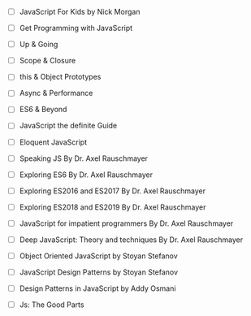 

- [ ] JavaScript For Kids by Nick Morgan 
- [ ] Get Programming with JavaScript
- [ ] Up & Going
- [ ] Scope & Closure
- [ ] this & Object Prototypes
- [ ] Async & Performance
- [ ] ES6 & Beyond
- [ ] JavaScript the definite Guide
- [ ] Eloquent JavaScript
- [ ] Speaking JS By Dr. Axel Rauschmayer
- [ ] Exploring ES6 By Dr. Axel Rauschmayer
- [ ] Exploring ES2016 and ES2017 By Dr. Axel Rauschmayer
- [ ] Exploring ES2018 and ES2019 By Dr. Axel Rauschmayer
- [ ] JavaScript for impatient programmers By Dr. Axel Rauschmayer
- [ ] Deep JavaScript: Theory and techniques By Dr. Axel Rauschmayer
- [ ] Object Oriented JavaScript by Stoyan Stefanov
- [ ] JavaScript Design Patterns by Stoyan Stefanov
- [ ] Design Patterns in JavaScript by Addy Osmani
- [ ] Js: The Good Parts





